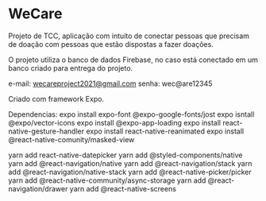 # WeCare
 Projeto de TCC, aplicação com intuíto de conectar pessoas que precisam de doação com pessoas que estão dispostas a fazer doações.

 O projeto utiliza o banco de dados Firebase, no caso está conectado em um banco criado para entrega do projeto.

 e-mail: wecareproject2021@gmail.com
 senha: wec@are12345


 Criado com framework Expo.

Dependencias:
expo install expo-font @expo-google-fonts/jost
expo isntall @expo/vector-icons
expo install @expo-app-loading
expo install react-native-gesture-handler 
expo install react-native-reanimated 
expo install @react-native-comunity/masked-view


yarn add react-native-datepicker
yarn add @styled-components/native
yarn add @react-navigation/native
yarn add @react-navigation/stack
yarn add @react-navigation/native-stack	
yarn add @react-native-picker/picker
yarn add @react-native-community/async-storage
yarn add @react-navigation/drawer
yarn add @react-native-screens